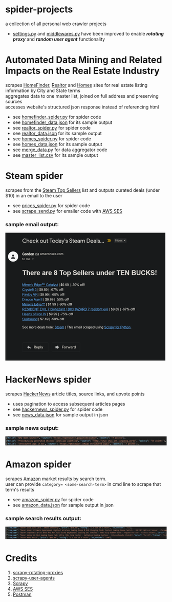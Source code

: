# spider-projects
 a collection of all personal web crawler projects<br/>
 - [settings.py](forfun/forfun/settings.py) and [middlewares.py](forfun/forfun/middlewares.py) have been improved to enable ***rotating proxy*** and ***random user agent*** functionality

# Automated Data Mining and Related Impacts on the Real Estate Industry
scrapes [HomeFinder](https://homefinder.com/), [Realtor](https://www.realtor.com/) and [Homes](https://www.homes.com/) sites for real estate listing information by City and State terms<br/>
aggregates data to one master list, joined on full address and preserving sources<br/>
accesses website's structured json response instead of referencing html<br/>
- see [homefinder_spider.py](forfun/forfun/spiders/homefinder_spider.py) for spider code<br/>
- see [homefinder_data.json](forfun/homefinder_data.json) for its sample output
- see [realtor_spider.py](forfun/forfun/spiders/realtor_spider.py) for spider code<br/>
- see [realtor_data.json](forfun/realtor_data.json) for its sample output
- see [homes_spider.py](forfun/forfun/spiders/homes_spider.py) for spider code<br/>
- see [homes_data.json](forfun/homes_data.json) for its sample output<br/>
- see [merge_data.py](forfun/forfun/other_scripts/merge_data.py) for data aggregator code<br/>
- see [master_list.csv](forfun/master_list.csv) for its sample output


# Steam spider
scrapes from the [Steam Top Sellers](https://store.steampowered.com/search/?filter=topsellers) list and outputs curated deals (under $10) in an email to the user<br/>
- see [prices_spider.py](forfun/forfun/spiders/prices_spider.py) for spider code<br/>
- see [scrape_send.py](forfun/forfun/other_scripts/scrape_send.py) for emailer code with [AWS SES](https://docs.aws.amazon.com/ses/latest/DeveloperGuide/Welcome.html)<br/>

### sample email output:
<img src="images/steam-sample-output.png" width="500">


# HackerNews spider
scrapes [HackerNews](https://news.ycombinator.com/) article titles, source links, and upvote points<br/>
- uses pagination to access subsequent articles pages
- see [hackernews_spider.py](forfun/forfun/spiders/hackernews_spider.py) for spider code<br/>
- see [news_data.json](forfun/news_data.json) for sample output in json  

### sample news output:
<img src="images/hackernews-sample-output.png" width="750">


# Amazon spider
scrapes [Amazon](https://www.amazon.com/) market results by search term.<br/>
user can provide `category= <some-search-term>` in cmd line to scrape that term's results<br/> 
- see [amazon_spider.py](forfun/forfun/spiders/amazon_spider.py) for spider code<br/>
- see [amazon_data.json](forfun/amazon_data.json) for sample output in json

### sample search results output:
<img src="images/amazon-sample-output.png" width="750">



# Credits
1. [scrapy-rotating-proxies](https://github.com/TeamHG-Memex/scrapy-rotating-proxies)
2. [scrapy-user-agents](https://github.com/hyan15/crawler-demo/tree/master/crawling-basic/scrapy_user_agents)
3. [Scrapy](https://scrapy.org/)
4. [AWS SES](https://docs.aws.amazon.com/ses/latest/DeveloperGuide/Welcome.html)
5. [Postman](https://learning.postman.com/docs/getting-started/introduction/)













